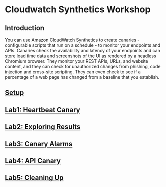 # Cloudwatch Synthetics Workshop

## Introduction

You can use Amazon CloudWatch Synthetics to create canaries - configurable scripts that run on a schedule - to monitor your endpoints and APIs. Canaries check the availability and latency of your endpoints and can store load time data and screenshots of the UI as rendered by a headless Chromium browser. They monitor your REST APIs, URLs, and website content, and they can check for unauthorized changes from phishing, code injection and cross-site scripting. They can even check to see if a percentage of a web page has changed from a baseline that you establish.

## [Setup](https://github.com/hseera/aws-observability-workshop/blob/main/cloudwatch/synthetic%20workshop/setup/README.md)

## [Lab1: Heartbeat Canary](https://github.com/hseera/aws-observability-workshop/blob/main/cloudwatch/synthetic%20workshop/canary-heartbeat/README.md)

## [Lab2: Exploring Results]()

## [Lab3: Canary Alarms]()

## [Lab4: API Canary]()

## [Lab5: Cleaning Up]()
